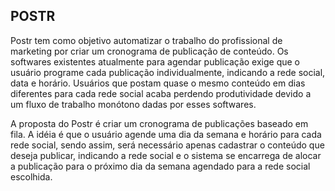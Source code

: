 ## POSTR

Postr tem como objetivo automatizar o trabalho do profissional de marketing por criar um cronograma de publicação 
de conteúdo.
Os softwares existentes atualmente para agendar publicação exige que o usuário programe cada publicação individualmente,
indicando a rede social, data e horário. Usuários que postam quase o mesmo conteúdo em dias diferentes para cada
rede social acaba perdendo produtividade devido a um fluxo de trabalho monótono dadas por esses softwares. 
    
A proposta do Postr é criar um cronograma de publicações baseado em fila. A idéia é que o usuário agende uma
dia da semana e horário para cada rede social, sendo assim, será necessário apenas cadastrar o conteúdo que
deseja publicar, indicando a rede social e o sistema se encarrega de alocar a publicação para o próximo 
dia da semana agendado para a rede social escolhida.